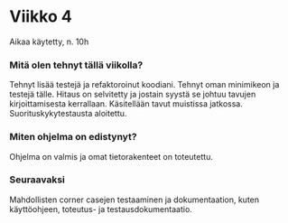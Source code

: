 # Viikko 4

Aikaa käytetty, n. 10h

### Mitä olen tehnyt tällä viikolla?

Tehnyt lisää testejä ja refaktoroinut koodiani. 
Tehnyt oman minimikeon ja testejä tälle. 
Hitaus on selvitetty ja jostain syystä se johtuu tavujen kirjoittamisesta kerrallaan. Käsitellään tavut muistissa jatkossa.
Suorituskykytestausta aloitettu.

### Miten ohjelma on edistynyt?

Ohjelma on valmis ja omat tietorakenteet on toteutettu.

### Seuraavaksi

Mahdollisten corner casejen testaaminen ja dokumentaation, kuten käyttöohjeen, toteutus- ja testausdokumentaatio.
